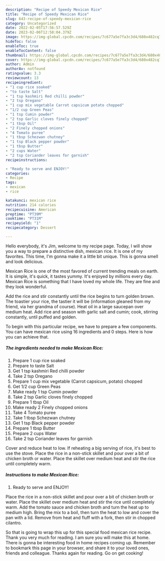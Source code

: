 ```yaml
---
description: "Recipe of Speedy Mexican Rice"
title: "Recipe of Speedy Mexican Rice"
slug: 643-recipe-of-speedy-mexican-rice
category: Uncategorized
date: 2022-02-05T17:56:57.529Z
date: 2023-02-06T12:58:04.379Z
image: https://img-global.cpcdn.com/recipes/7c677a5e7fa3c3d4/680x482cq70/mexican-rice-recipe-main-photo.jpg
hideToc: false
enableToc: true
enableTocContent: false
thumbnail: https://img-global.cpcdn.com/recipes/7c677a5e7fa3c3d4/680x482cq70/mexican-rice-recipe-main-photo.jpg
cover: https://img-global.cpcdn.com/recipes/7c677a5e7fa3c3d4/680x482cq70/mexican-rice-recipe-main-photo.jpg
author: Admin
authorAv: notfound
ratingvalue: 3.3
reviewcount: 13
recipeingredient:
- "1 cup rice soaked"
- "to taste Salt"
- "1 tsp kashmiri Red chilli powder"
- "2 tsp Oregano"
- "1 cup mix vegetable Carrot capsicum potato chopped"
- "1/2 cup Green Peas"
- "1 tsp Cumin powder"
- "2 tsp Garlic cloves finely chopped"
- "1 tbsp Oil"
- "2 Finely chopped onions"
- "4 Tomato puree"
- "1 tbsp Schezwan chutney"
- "1 tsp Black pepper powder"
- "1 tbsp Butter"
- "2 cups Water"
- "2 tsp Coriander leaves for garnish"
recipeinstructions:

- "Ready to serve and ENJOY!"
categories:
- Recipe
tags:
- mexican
- rice

katakunci: mexican rice 
nutrition: 214 calories
recipecuisine: American
preptime: "PT39M"
cooktime: "PT31M"
recipeyield: "1"
recipecategory: Dessert

---
```



Hello everybody, it's Jim, welcome to my recipe page. Today, I will show you a way to prepare a distinctive dish, mexican rice. It is one of my favorites. This time, I'm gonna make it a little bit unique. This is gonna smell and look delicious.

Mexican Rice is one of the most favored of current trending meals on earth. It is simple, it's quick, it tastes yummy. It's enjoyed by millions every day. Mexican Rice is something that I have loved my whole life. They are fine and they look wonderful.

Add the rice and stir constantly until the rice begins to turn golden brown. The toastier your rice, the tastier it will be (information gleaned from my friend, via her grandma of course). Heat oil in a large saucepan over medium heat. Add rice and season with garlic salt and cumin; cook, stirring constantly, until puffed and golden.


To begin with this particular recipe, we have to prepare a few components. You can have mexican rice using 16 ingredients and 0 steps. Here is how you can achieve that.

<!--inarticleads1-->

##### The ingredients needed to make Mexican Rice:

1. Prepare 1 cup rice soaked
1. Prepare to taste Salt
1. Get 1 tsp kashmiri Red chilli powder
1. Take 2 tsp Oregano
1. Prepare 1 cup mix vegetable (Carrot capsicum, potato) chopped
1. Get 1/2 cup Green Peas
1. Make ready 1 tsp Cumin powder
1. Take 2 tsp Garlic cloves finely chopped
1. Prepare 1 tbsp Oil
1. Make ready 2 Finely chopped onions
1. Take 4 Tomato puree
1. Take 1 tbsp Schezwan chutney
1. Get 1 tsp Black pepper powder
1. Prepare 1 tbsp Butter
1. Prepare 2 cups Water
1. Take 2 tsp Coriander leaves for garnish


Cover and reduce heat to low. If reheating a big serving of rice, it&#39;s best to use the stove. Place the rice in a non-stick skillet and pour over a bit of chicken broth or water. Place the skillet over medium heat and stir the rice until completely warm. 

<!--inarticleads2-->

##### Instructions to make Mexican Rice:


1. Ready to serve and ENJOY!

Place the rice in a non-stick skillet and pour over a bit of chicken broth or water. Place the skillet over medium heat and stir the rice until completely warm. Add the tomato sauce and chicken broth and turn the heat up to medium high. Bring the mix to a boil, then turn the heat to low and cover the pan with a lid. Remove from heat and fluff with a fork, then stir in chopped cilantro. 

So that is going to wrap this up for this special food mexican rice recipe. Thank you very much for reading. I am sure you will make this at home. There is gonna be interesting food in home recipes coming up. Remember to bookmark this page in your browser, and share it to your loved ones, friends and colleague. Thanks again for reading. Go on get cooking!
